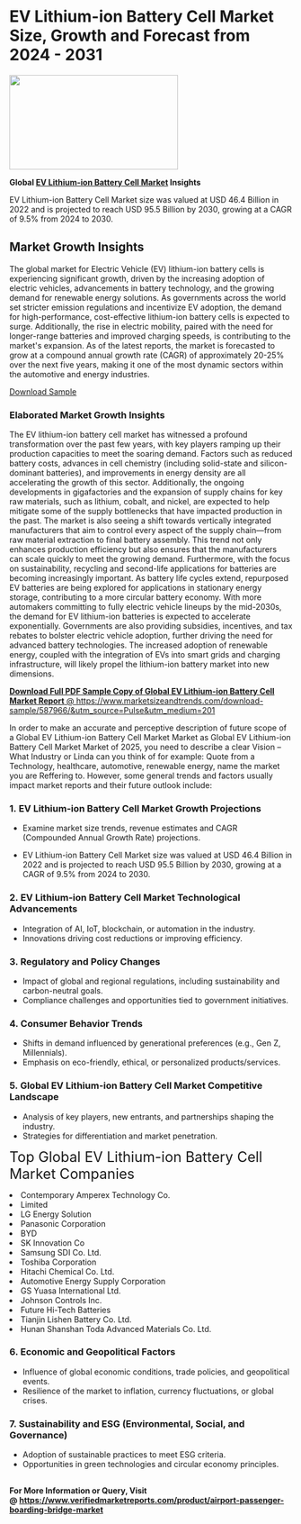 <H1>EV Lithium-ion Battery Cell Market Size, Growth and Forecast from 2024 - 2031</H1><img class="aligncenter size-medium wp-image-584254" src="https://thirdeyenews.in/wp-content/uploads/2024/09/Global-Market-Research-300x168.jpeg" alt="" width="300" height="168" /><p><strong>Global&nbsp;<a href="https://www.marketsizeandtrends.com/download-sample/587966/&amp;utm_source=Pulse&amp;utm_medium=201">EV Lithium-ion Battery Cell Market</a> Insights</strong></p><p>EV Lithium-ion Battery Cell Market size was valued at USD 46.4 Billion in 2022 and is projected to reach USD 95.5 Billion by 2030, growing at a CAGR of 9.5% from 2024 to 2030.</p><p><!DOCTYPE html> <html lang="en"> <head> <meta charset="UTF-8"> <meta name="viewport" content="width=device-width, initial-scale=1.0"> <title>EV Lithium-ion Battery Cell Market Growth Insights</title> </head> <body> <h2>Market Growth Insights</h2> <p>The global market for Electric Vehicle (EV) lithium-ion battery cells is experiencing significant growth, driven by the increasing adoption of electric vehicles, advancements in battery technology, and the growing demand for renewable energy solutions. As governments across the world set stricter emission regulations and incentivize EV adoption, the demand for high-performance, cost-effective lithium-ion battery cells is expected to surge. Additionally, the rise in electric mobility, paired with the need for longer-range batteries and improved charging speeds, is contributing to the market's expansion. As of the latest reports, the market is forecasted to grow at a compound annual growth rate (CAGR) of approximately 20-25% over the next five years, making it one of the most dynamic sectors within the automotive and energy industries.</p> <p><a href="download_link_here">Download Sample</a></p> <h3>Elaborated Market Growth Insights</h3> <p>The EV lithium-ion battery cell market has witnessed a profound transformation over the past few years, with key players ramping up their production capacities to meet the soaring demand. Factors such as reduced battery costs, advances in cell chemistry (including solid-state and silicon-dominant batteries), and improvements in energy density are all accelerating the growth of this sector. Additionally, the ongoing developments in gigafactories and the expansion of supply chains for key raw materials, such as lithium, cobalt, and nickel, are expected to help mitigate some of the supply bottlenecks that have impacted production in the past. The market is also seeing a shift towards vertically integrated manufacturers that aim to control every aspect of the supply chain—from raw material extraction to final battery assembly. This trend not only enhances production efficiency but also ensures that the manufacturers can scale quickly to meet the growing demand. Furthermore, with the focus on sustainability, recycling and second-life applications for batteries are becoming increasingly important. As battery life cycles extend, repurposed EV batteries are being explored for applications in stationary energy storage, contributing to a more circular battery economy. With more automakers committing to fully electric vehicle lineups by the mid-2030s, the demand for EV lithium-ion batteries is expected to accelerate exponentially. Governments are also providing subsidies, incentives, and tax rebates to bolster electric vehicle adoption, further driving the need for advanced battery technologies. The increased adoption of renewable energy, coupled with the integration of EVs into smart grids and charging infrastructure, will likely propel the lithium-ion battery market into new dimensions.</p> <p><a href="more_info_link_here"></p><p><span class=""><strong>Download Full PDF Sample Copy of Global EV Lithium-ion Battery Cell Market Report</strong> @ <a href="https://www.marketsizeandtrends.com/download-sample/587966/&amp;utm_source=Pulse&amp;utm_medium=201" target="_blank">https://www.marketsizeandtrends.com/download-sample/587966/&amp;utm_source=Pulse&amp;utm_medium=201</a></span></p><p>In order to make an accurate and perceptive description of future scope of a Global&nbsp;EV Lithium-ion Battery Cell Market Market as Global&nbsp;EV Lithium-ion Battery Cell Market Market of 2025, you need to describe a clear Vision &ndash; What Industry or Linda can you think of for example: Quote from a Technology, healthcare, automotive, renewable energy, name the market you are Reffering to. However, some general trends and factors usually impact market reports and their future outlook include:</p><h3>1.&nbsp;<strong>EV Lithium-ion Battery Cell Market Growth Projections</strong></h3><ul><li>Examine market size trends, revenue estimates and CAGR (Compounded Annual Growth Rate) projections.</li><li><p>EV Lithium-ion Battery Cell Market size was valued at USD 46.4 Billion in 2022 and is projected to reach USD 95.5 Billion by 2030, growing at a CAGR of 9.5% from 2024 to 2030.</p></li></ul><h3>2.&nbsp;<strong>EV Lithium-ion Battery Cell Market Technological Advancements</strong></h3><ul><li>Integration of AI, IoT, blockchain, or automation in the industry.</li><li>Innovations driving cost reductions or improving efficiency.</li></ul><h3>3.&nbsp;<strong>Regulatory and Policy Changes</strong></h3><ul><li>Impact of global and regional regulations, including sustainability and carbon-neutral goals.</li><li>Compliance challenges and opportunities tied to government initiatives.</li></ul><h3>4.&nbsp;<strong>Consumer Behavior Trends</strong></h3><ul><li>Shifts in demand influenced by generational preferences (e.g., Gen Z, Millennials).</li><li>Emphasis on eco-friendly, ethical, or personalized products/services.</li></ul><h3>5.&nbsp;<strong>Global EV Lithium-ion Battery Cell Market Competitive Landscape</strong></h3><ul><li>Analysis of key players, new entrants, and partnerships shaping the industry.</li><li>Strategies for differentiation and market penetration.</li></ul><p data-pm-slice="1 1 []"><span style="color: inherit; font-family: inherit; font-size: 25px;">Top Global EV Lithium-ion Battery Cell Market Companies</span></p><div class="" data-test-id=""><p><li>Contemporary Amperex Technology Co.</li><li> Limited</li><li> LG Energy Solution</li><li> Panasonic Corporation</li><li> BYD</li><li> SK Innovation Co</li><li> Samsung SDI Co. Ltd.</li><li> Toshiba Corporation</li><li> Hitachi Chemical Co. Ltd.</li><li> Automotive Energy Supply Corporation</li><li> GS Yuasa International Ltd.</li><li> Johnson Controls Inc.</li><li> Future Hi-Tech Batteries</li><li> Tianjin Lishen Battery Co. Ltd.</li><li> Hunan Shanshan Toda Advanced Materials Co. Ltd.</li></p></div><h3>6.&nbsp;<strong>Economic and Geopolitical Factors</strong></h3><ul><li>Influence of global economic conditions, trade policies, and geopolitical events.</li><li>Resilience of the market to inflation, currency fluctuations, or global crises.</li></ul><h3>7.&nbsp;<strong>Sustainability and ESG (Environmental, Social, and Governance)</strong></h3><ul><li>Adoption of sustainable practices to meet ESG criteria.</li><li>Opportunities in green technologies and circular economy principles.</li></ul><h2><strong style="font-size: 14px;">For More Information or Query, Visit @&nbsp;</strong><a style="background-color: #ffffff; font-size: 14px;" href="https://www.marketsizeandtrends.com/report/ev-lithium-ion-battery-cell-market/" target="_blank">https://www.verifiedmarketreports.com/product/airport-passenger-boarding-bridge-market</a></h2>
